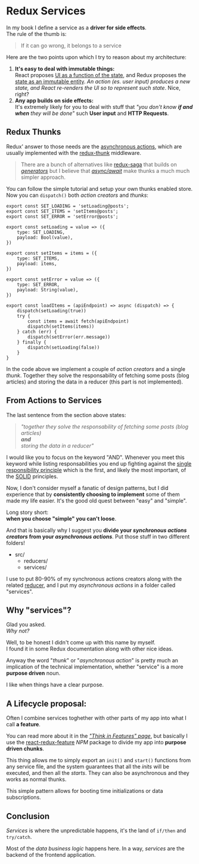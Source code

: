 # Redux Services

In my book I define a service as a **driver for side effects**.  
The rule of the thumb is:

> If it can go wrong, it belongs to a service

Here are the two points upon which I try to reason about my architecture:

1. **It's easy to deal with immutable things:**  
React proposes 
[UI as a function of the state](http://beletsky.net/2016/04/the-functional-approach-to-ui.html), 
and Redux proposes the
[state as an immutable entity](https://redux.js.org/faq/immutabledata).
_An action (es. user input) produces a new state, and React re-renders the UI
so to represent such state_. Nice, right?
2. **Any app builds on side effects:**  
It's extremely likely for you to deal with stuff
that _"you don't know **if and when** they will be done"_ such **User input** and 
**HTTP Requests**. 

## Redux Thunks

Redux' answer to those needs are the 
[asynchronous actions](https://redux.js.org/advanced/asyncactions), which are usually
implemented with the [redux-thunk](https://www.npmjs.com/package/redux-thunk) middleware.

> There are a bunch of alternatives like [redux-saga](https://redux-saga.js.org)
> that builds on [_generators_](https://developer.mozilla.org/en-US/docs/Web/JavaScript/Guide/Iterators_and_Generators)
> but I believe that [_async/await_](https://developer.mozilla.org/en-US/docs/Web/JavaScript/Reference/Statements/async_function)
> make thunks a much much simpler approach.

You can follow the simple tutorial and setup your own thunks enabled store. Now you
can `dispatch()` both _action creators_ and _thunks_:

    export const SET_LOADING = 'setLoading@posts';
    export const SET_ITEMS = 'setItems@posts';
    export const SET_ERROR = 'setError@posts';

    export const setLoading = value => ({
        type: SET_LOADING,
        payload: Bool(value),
    })

    export const setItems = items = ({
        type: SET_ITEMS,
        payload: items,
    })

    export const setError = value => ({
        type: SET_ERROR,
        payload: String(value),
    })

    export const loadItems = (apiEndpoint) => async (dispatch) => {
        dispatch(setLoading(true))
        try {
            const items = await fetch(apiEndpoint)
            dispatch(setItems(items))
        } catch (err) {
            dispatch(setError(err.message))
        } finally {
            dispatch(setLoading(false))
        }
    }

In the code above we implement a couple of _action creators_ and a single _thunk_. 
Together they solve the responsability of fetching some posts (blog articles) and
storing the data in a reducer (this part is not implemented).

## From Actions to Services

The last sentence from the section above states:

> _"together they solve the responsability of fetching some posts (blog articles)   
> **and**   
> storing the data in a reducer"_

I would like you to focus on the keyword "AND". Whenever you meet this keyword while
listing responsabilities you end up fighting against the [single responsibility principle](https://en.wikipedia.org/wiki/Single_responsibility_principle)
which is the first, and likely the most important, of the [SOLID](https://en.wikipedia.org/wiki/SOLID) principles.

Now, I don't consider myself a fanatic of design patterns, but I did experience that by
**consistently choosing to implement** some of them made my life easier. It's the good old
quest between "easy" and "simple".

Long story short:  
**when you choose "simple" you can't loose**.

And that is basically why I suggest you **divide your _synchronous actions creators_ from your
_asynchronous actions_**. Put those stuff in two different folders!

- src/
    - reducers/
    - services/

I use to put 80-90% of my synchronous actions creators along with the related
[reducer](./reducers.md), and I put my _asynchronous actions_ in a folder called "services".

## Why "services"?

Glad you asked.  
_Why not?_

Well, to be honest I didn't come up with this name by myself.  
I found it in some Redux documentation along with other nice ideas.

Anyway the word "_thunk_" or "_asynchronous action_" is pretty much an implication of the
technical implementation, whether "service" is a more **purpose driven** noun.

I like when things have a clear purpose.

## A Lifecycle proposal:

Often I combine services toghether with other parts of my app into what I call **a feature**.

You can read more about it in the [_"Think in Features" page_](../hotwo/features.md), but
basically I use the [react-redux-feature](https://www.npmjs.com/package/react-redux-feature)
_NPM_ package to divide my app into **purpose driven chunks**.

This thing allows me to simply export an `init()` and `start()` functions from any service
file, and the system guarantees that all the _inits_ will be executed, and then all 
the _starts_. They can also be asynchronous and they works as normal thunks.

This simple pattern allows for booting time initializations or data subscriptions.

## Conclusion

_Services_ is where the unpredictable happens, it's the land of `if/then` and `try/catch`.

Most of the _data business logic_ happens here. In a way, _services_ are the backend of the
frontend application.



